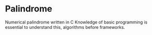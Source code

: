 # Palindrome
Numerical palindrome written in C
Knowledge of basic programming is essential to understand this, algorithms before frameworks.
